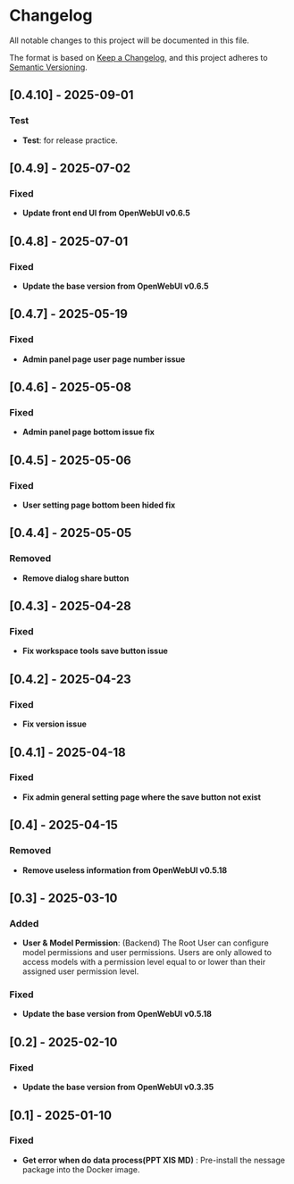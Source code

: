 # Changelog

All notable changes to this project will be documented in this file.

The format is based on [Keep a Changelog](https://keepachangelog.com/en/1.1.0/),
and this project adheres to [Semantic Versioning](https://semver.org/spec/v2.0.0.html).

## [0.4.10] - 2025-09-01

### Test 

- **Test**: for release practice.

## [0.4.9] - 2025-07-02

### Fixed 

- **Update front end UI from OpenWebUI v0.6.5**

## [0.4.8] - 2025-07-01

### Fixed 

- **Update the base version from OpenWebUI v0.6.5**

## [0.4.7] - 2025-05-19

### Fixed

- **Admin panel page user page number issue**

## [0.4.6] - 2025-05-08

### Fixed

- **Admin panel page bottom issue fix**

## [0.4.5] - 2025-05-06

### Fixed

- **User setting page bottom been hided fix**

## [0.4.4] - 2025-05-05

### Removed

- **Remove dialog share button**

## [0.4.3] - 2025-04-28

### Fixed

- **Fix workspace tools save button issue**

## [0.4.2] - 2025-04-23

### Fixed

- **Fix version issue**

## [0.4.1] - 2025-04-18

### Fixed

- **Fix admin general setting page where the save button not exist**

## [0.4] - 2025-04-15

### Removed

- **Remove useless information from OpenWebUI v0.5.18**


## [0.3] - 2025-03-10

### Added
- **User & Model Permission**: (Backend) The Root User can configure model permissions and user permissions. Users are only allowed to access models with a permission level equal to or lower than their assigned user permission level.


### Fixed 

- **Update the base version from OpenWebUI v0.5.18**


## [0.2] - 2025-02-10

### Fixed 

- **Update the base version from OpenWebUI v0.3.35**


## [0.1] - 2025-01-10

### Fixed 

- **Get error when do data process(PPT XlS MD)** : Pre-install the nessage package into the Docker image.